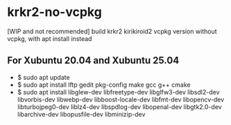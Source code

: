 # krkr2-no-vcpkg
[WIP and not recommended] build krkr2 kirikiroid2 vcpkg version without vcpkg, with apt install instead

## For Xubuntu 20.04 and Xubuntu 25.04
* $ sudo apt update
* $ sudo apt install lftp gedit pkg-config make gcc g++ cmake
* $ sudo apt install libglew-dev libfreetype-dev libglfw3-dev libsdl2-dev libvorbis-dev libwebp-dev  libboost-locale-dev libfmt-dev libopencv-dev libturbojpeg0-dev liblz4-dev libspdlog-dev libopenal-dev libgtk2.0-dev libarchive-dev libopusfile-dev libminizip-dev
